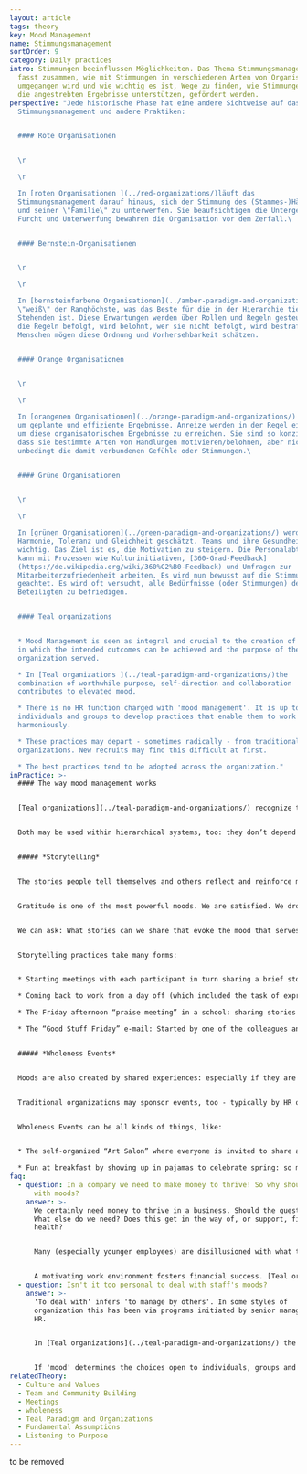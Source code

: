 ```yaml
---
layout: article
tags: theory
key: Mood Management
name: Stimmungsmanagement
sortOrder: 9
category: Daily practices
intro: Stimmungen beeinflussen Möglichkeiten. Das Thema Stimmungsmanagement
  fasst zusammen, wie mit Stimmungen in verschiedenen Arten von Organisationen
  umgegangen wird und wie wichtig es ist, Wege zu finden, wie Stimmungen, die
  die angestrebten Ergebnisse unterstützen, gefördert werden.
perspective: "Jede historische Phase hat eine andere Sichtweise auf das
  Stimmungsmanagement und andere Praktiken:


  #### Rote Organisationen


  \r

  \r

  In [roten Organisationen ](../red-organizations/)läuft das
  Stimmungsmanagement darauf hinaus, sich der Stimmung des (Stammes-)Häuptlings
  und seiner \"Familie\" zu unterwerfen. Sie beaufsichtigen die Untergebenen.
  Furcht und Unterwerfung bewahren die Organisation vor dem Zerfall.\ 


  #### Bernstein-Organisationen


  \r

  \r

  In [bernsteinfarbene Organisationen](../amber-paradigm-and-organizations/)
  \"weiß\" der Ranghöchste, was das Beste für die in der Hierarchie tiefer
  Stehenden ist. Diese Erwartungen werden über Rollen und Regeln gesteuert. Wer
  die Regeln befolgt, wird belohnt, wer sie nicht befolgt, wird bestraft. Die
  Menschen mögen diese Ordnung und Vorhersehbarkeit schätzen.


  #### Orange Organisationen


  \r

  \r

  In [orangenen Organisationen](../orange-paradigm-and-organizations/) geht es
  um geplante und effiziente Ergebnisse. Anreize werden in der Regel eingesetzt,
  um diese organisatorischen Ergebnisse zu erreichen. Sie sind so konzipiert,
  dass sie bestimmte Arten von Handlungen motivieren/belohnen, aber nicht
  unbedingt die damit verbundenen Gefühle oder Stimmungen.\ 


  #### Grüne Organisationen


  \r

  \r

  In [grünen Organisationen](../green-paradigm-and-organizations/) werden
  Harmonie, Toleranz und Gleichheit geschätzt. Teams und ihre Gesundheit sind
  wichtig. Das Ziel ist es, die Motivation zu steigern. Die Personalabteilung
  kann mit Prozessen wie Kulturinitiativen, [360-Grad-Feedback]
  (https://de.wikipedia.org/wiki/360%C2%B0-Feedback) und Umfragen zur
  Mitarbeiterzufriedenheit arbeiten. Es wird nun bewusst auf die Stimmung
  geachtet. Es wird oft versucht, alle Bedürfnisse (oder Stimmungen) der
  Beteiligten zu befriedigen.


  #### Teal organizations


  * Mood Management is seen as integral and crucial to the creation of a space
  in which the intended outcomes can be achieved and the purpose of the
  organization served.

  * In [Teal organizations ](../teal-paradigm-and-organizations/)the
  combination of worthwhile purpose, self-direction and collaboration
  contributes to elevated mood.

  * There is no HR function charged with 'mood management'. It is up to
  individuals and groups to develop practices that enable them to work
  harmoniously.

  * These practices may depart - sometimes radically - from traditional
  organizations. New recruits may find this difficult at first.

  * The best practices tend to be adopted across the organization."
inPractice: >-
  #### The way mood management works


  [Teal organizations](../teal-paradigm-and-organizations/) recognize that mood mediates what is possible; that it predisposes certain courses of action, and closes off others. In [self-managed](../self-management/) organizations people value both autonomy and collaboration in pursuit of purpose. The practice of shared processes supports this. Purpose and practice conspire to produce a sense of shared belonging, alignment and potency. This sense of potency supports [innovation](../innovation-and-product-development/). People have ideas, seek support from colleagues and, when they work, share the enjoyment of their wider acceptance. These successes give rise to stories and practices. These, combined with 'wholeness events' are two contributors to the mood in the organization.


  Both may be used within hierarchical systems, too: they don’t depend on self-managing structures. But in Teal organizations they are more likely to arise from the inspiration of its members and their [shared values](../culture-and-values/). They may arise naturally, find their place, become openly adopted, and treasured.


  ##### *Storytelling*


  The stories people tell themselves and others reflect and reinforce mood. They convey memorable instances of shared values at work. What mood do we wish to share, and celebrate? Playfulness? Concentration? Prudence? Joy? Pride? Care? Gratitude? Curiosity? Determination? If we are self-managed, this selection is likely to be different for different people.


  Gratitude is one of the most powerful moods. We are satisfied. We drop our search for more. In this moment, we feel fulfilled. From that fullness, other emotions naturally emerge. We experience joy and generosity; we treat others with care. To nurture this consciously we need to discover and/or design practices that evoke gratitude, or related moods.


  We can ask: What stories can we share that evoke the mood that serves us best? In this fashion, [Teal organizations](../teal-paradigm-and-organizations/) may create storytelling practices that support and expand the mood of appreciation while strengthening trust among the members.


  Storytelling practices take many forms:


  * Starting meetings with each participant in turn sharing a brief story of someone they had recently thanked or congratulated. ([FAVI](http://www.favi.com/)) 

  * Coming back to work from a day off (which included the task of expressing gratitude to somebody important in one's life), and sharing the experience with colleagues. ([Ozvision](http://ozvision.com/))

  * The Friday afternoon “praise meeting” in a school: sharing stories of kindness, courage, care, or professionalism as key to the school’s exceptional learning culture. ([ESBZ](http://www.ev-schule-zentrum.de/aktuell/))

  * The “Good Stuff Friday” e-mail: Started by one of the colleagues and sent to the entire workforce thanking a colleague or department for something that happened that week, or simply to share some good news. It invariably triggers an avalanche of recognition. ([BerylHealth](http://www.berylhealth.com/))


  ##### *Wholeness Events*


  Moods are also created by shared experiences: especially if they are filled with laughter, joy, fun, creativity, a feeling of trust, authenticity, belonging, acceptance and recognition.


  Traditional organizations may sponsor events, too - typically by HR or the CEO, for team building or similar. However, in a [Teal organization](../teal-paradigm-and-organizations/) they usually emerge out of the organization itself. When people feel safe enough to take the initiative, it seems that these self-created and organized events emerge spontaneously. We long, deep inside, to be in all of our humanity: the funny and the quirky, as well as the serious and responsible.  Human connections emerge from these places.


  Wholeness Events can be all kinds of things, like:


  * The self-organized “Art Salon” where everyone is invited to share an artistic passion. Some display photographs and paintings. Others perform (songs, dances, juggling ...), and so on. If people really enjoy themselves, these can become regular institutions. ([Sounds True](http://www.soundstrue.com/)) 

  * Fun at breakfast by showing up in pajamas to celebrate spring: so much fun was had at the premiere of this that now 90% of staff join in the annual self-organized “Pajama Day”. It is a celebration of community, fun, and getting to know colleagues in a completely different way. ([Sounds True](http://www.soundstrue.com/))
faq:
  - question: In a company we need to make money to thrive! So why should we bother
      with moods?
    answer: >-
      We certainly need money to thrive in a business. Should the questions be:
      What else do we need? Does this get in the way of, or support, financial
      health? 


      Many (especially younger employees) are disillusioned with what they perceive as an excessive focus on money; especially when it manifests as greed. The result is a widespread disengagement evident in surveys by [Gallup ](http://www.gallup.com/services/169328/q12-employee-engagement.aspx)and others. 


      A motivating work environment fosters financial success. [Teal organizations](../teal-paradigm-and-organizations/) offer this via more autonomy and more community in pursuit of worthwhile purpose. These are clear motivators. They elevate 'mood'; they foster engagement; which in turn can correlate with financial health.
  - question: Isn't it too personal to deal with staff's moods?
    answer: >-
      'To deal with' infers 'to manage by others'. In some styles of
      organization this has been via programs initiated by senior management or
      HR.


      In [Teal organizations](../teal-paradigm-and-organizations/) the practices that support elevated mood are often initiated by members and have optional participation. If staff can 'manage' their own practices, then the risk of being 'too personal' diminishes. It is fair to say, however, that new staff--especially senior ones--can find the move to a mood-sensitive organization difficult. This is a choice to be explored carefully during joining discussions.


      If 'mood' determines the choices open to individuals, groups and organizations, it still ranks as an important consideration.
relatedTheory:
  - Culture and Values
  - Team and Community Building
  - Meetings
  - wholeness
  - Teal Paradigm and Organizations
  - Fundamental Assumptions
  - Listening to Purpose
---
```

to be removed